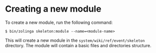 # Creating a new module

To create a new module, run the following command:

```shell
$ bin/zolinga skeleton:module --name=<module-name>
```

This will create a new module in the `system/wiki/ref/event/skeleton` directory. The module will contain a basic files and directories structure.